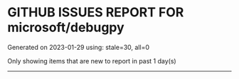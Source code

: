 
# GITHUB ISSUES REPORT FOR microsoft/debugpy


Generated on 2023-01-29 using: stale=30, all=0


Only showing items that are new to report in past 1 day(s)


---
